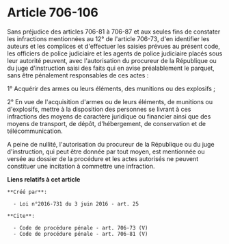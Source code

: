 # Article 706-106

Sans préjudice des articles 706-81 à 706-87 et aux seules fins de constater les infractions mentionnées au 12° de l'article
706-73, d'en identifier les auteurs et les complices et d'effectuer les saisies prévues au présent code, les officiers de
police judiciaire et les agents de police judiciaire placés sous leur autorité peuvent, avec l'autorisation du procureur de
la République ou du juge d'instruction saisi des faits qui en avise préalablement le parquet, sans être pénalement
responsables de ces actes : 

1° Acquérir des armes ou leurs éléments, des munitions ou des explosifs ; 

2° En vue de l'acquisition d'armes ou de leurs éléments, de munitions ou d'explosifs, mettre à la disposition des personnes
se livrant à ces infractions des moyens de caractère juridique ou financier ainsi que des moyens de transport, de dépôt,
d'hébergement, de conservation et de télécommunication. 

A peine de nullité, l'autorisation du procureur de la République ou du juge d'instruction, qui peut être donnée par tout
moyen, est mentionnée ou versée au dossier de la procédure et les actes autorisés ne peuvent constituer une incitation à
commettre une infraction.

**Liens relatifs à cet article**

	**Créé par**:

	  - Loi n°2016-731 du 3 juin 2016 - art. 25

	**Cite**:

	  - Code de procédure pénale - art. 706-73 (V)
	  - Code de procédure pénale - art. 706-81 (V)
